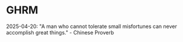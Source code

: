 # GHRM

2025-04-20: "A man who cannot tolerate small misfortunes can never accomplish great things." - Chinese Proverb